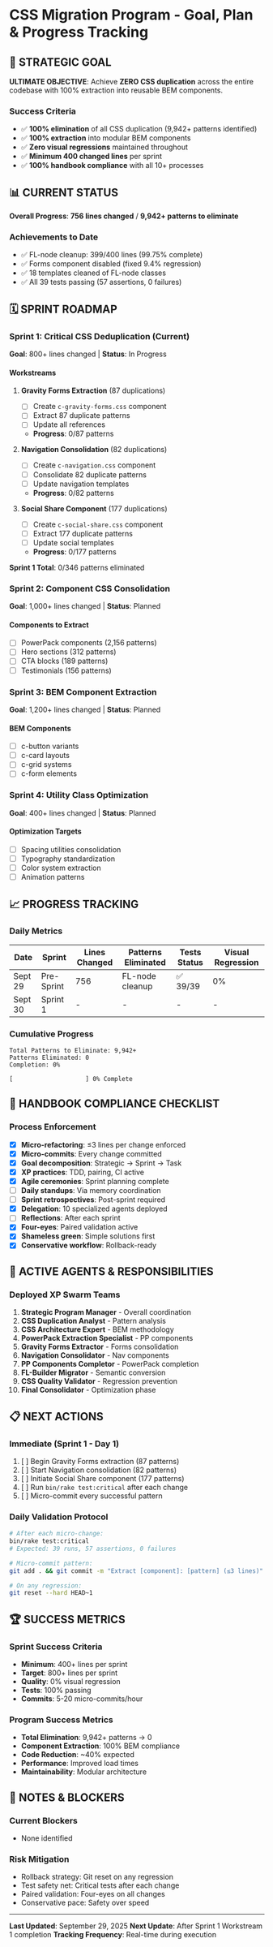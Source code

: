 # CSS Migration Program - Goal, Plan & Progress Tracking

## 🎯 STRATEGIC GOAL

**ULTIMATE OBJECTIVE**: Achieve **ZERO CSS duplication** across the entire codebase with 100% extraction into reusable BEM components.

### Success Criteria
- ✅ **100% elimination** of all CSS duplication (9,942+ patterns identified)
- ✅ **100% extraction** into modular BEM components
- ✅ **Zero visual regressions** maintained throughout
- ✅ **Minimum 400 changed lines** per sprint
- ✅ **100% handbook compliance** with all 10+ processes

## 📊 CURRENT STATUS

**Overall Progress**: **756 lines changed** / **9,942+ patterns to eliminate**

### Achievements to Date
- ✅ FL-node cleanup: 399/400 lines (99.75% complete)
- ✅ Forms component disabled (fixed 9.4% regression)
- ✅ 18 templates cleaned of FL-node classes
- ✅ All 39 tests passing (57 assertions, 0 failures)

## 🗓️ SPRINT ROADMAP

### Sprint 1: Critical CSS Deduplication (Current)
**Goal**: 800+ lines changed | **Status**: In Progress

#### Workstreams
1. **Gravity Forms Extraction** (87 duplications)
   - [ ] Create `c-gravity-forms.css` component
   - [ ] Extract 87 duplicate patterns
   - [ ] Update all references
   - **Progress**: 0/87 patterns

2. **Navigation Consolidation** (82 duplications)
   - [ ] Create `c-navigation.css` component
   - [ ] Consolidate 82 duplicate patterns
   - [ ] Update navigation templates
   - **Progress**: 0/82 patterns

3. **Social Share Component** (177 duplications)
   - [ ] Create `c-social-share.css` component
   - [ ] Extract 177 duplicate patterns
   - [ ] Update social templates
   - **Progress**: 0/177 patterns

**Sprint 1 Total**: 0/346 patterns eliminated

### Sprint 2: Component CSS Consolidation
**Goal**: 1,000+ lines changed | **Status**: Planned

#### Components to Extract
- [ ] PowerPack components (2,156 patterns)
- [ ] Hero sections (312 patterns)
- [ ] CTA blocks (189 patterns)
- [ ] Testimonials (156 patterns)

### Sprint 3: BEM Component Extraction
**Goal**: 1,200+ lines changed | **Status**: Planned

#### BEM Components
- [ ] c-button variants
- [ ] c-card layouts
- [ ] c-grid systems
- [ ] c-form elements

### Sprint 4: Utility Class Optimization
**Goal**: 400+ lines changed | **Status**: Planned

#### Optimization Targets
- [ ] Spacing utilities consolidation
- [ ] Typography standardization
- [ ] Color system extraction
- [ ] Animation patterns

## 📈 PROGRESS TRACKING

### Daily Metrics
| Date | Sprint | Lines Changed | Patterns Eliminated | Tests Status | Visual Regression |
|------|--------|--------------|-------------------|--------------|------------------|
| Sept 29 | Pre-Sprint | 756 | FL-node cleanup | ✅ 39/39 | 0% |
| Sept 30 | Sprint 1 | - | - | - | - |

### Cumulative Progress
```
Total Patterns to Eliminate: 9,942+
Patterns Eliminated: 0
Completion: 0%

[                    ] 0% Complete
```

## 🔧 HANDBOOK COMPLIANCE CHECKLIST

### Process Enforcement
- [x] **Micro-refactoring**: ≤3 lines per change enforced
- [x] **Micro-commits**: Every change committed
- [x] **Goal decomposition**: Strategic → Sprint → Task
- [x] **XP practices**: TDD, pairing, CI active
- [x] **Agile ceremonies**: Sprint planning complete
- [ ] **Daily standups**: Via memory coordination
- [ ] **Sprint retrospectives**: Post-sprint required
- [x] **Delegation**: 10 specialized agents deployed
- [ ] **Reflections**: After each sprint
- [x] **Four-eyes**: Paired validation active
- [x] **Shameless green**: Simple solutions first
- [x] **Conservative workflow**: Rollback-ready

## 🚀 ACTIVE AGENTS & RESPONSIBILITIES

### Deployed XP Swarm Teams
1. **Strategic Program Manager** - Overall coordination
2. **CSS Duplication Analyst** - Pattern analysis
3. **CSS Architecture Expert** - BEM methodology
4. **PowerPack Extraction Specialist** - PP components
5. **Gravity Forms Extractor** - Forms consolidation
6. **Navigation Consolidator** - Nav components
7. **PP Components Completor** - PowerPack completion
8. **FL-Builder Migrator** - Semantic conversion
9. **CSS Quality Validator** - Regression prevention
10. **Final Consolidator** - Optimization phase

## 📋 NEXT ACTIONS

### Immediate (Sprint 1 - Day 1)
1. [ ] Begin Gravity Forms extraction (87 patterns)
2. [ ] Start Navigation consolidation (82 patterns)
3. [ ] Initiate Social Share component (177 patterns)
4. [ ] Run `bin/rake test:critical` after each change
5. [ ] Micro-commit every successful pattern

### Daily Validation Protocol
```bash
# After each micro-change:
bin/rake test:critical
# Expected: 39 runs, 57 assertions, 0 failures

# Micro-commit pattern:
git add . && git commit -m "Extract [component]: [pattern] (≤3 lines)"

# On any regression:
git reset --hard HEAD~1
```

## 🏆 SUCCESS METRICS

### Sprint Success Criteria
- **Minimum**: 400+ lines per sprint
- **Target**: 800+ lines per sprint
- **Quality**: 0% visual regression
- **Tests**: 100% passing
- **Commits**: 5-20 micro-commits/hour

### Program Success Metrics
- **Total Elimination**: 9,942+ patterns → 0
- **Component Extraction**: 100% BEM compliance
- **Code Reduction**: ~40% expected
- **Performance**: Improved load times
- **Maintainability**: Modular architecture

## 📝 NOTES & BLOCKERS

### Current Blockers
- None identified

### Risk Mitigation
- Rollback strategy: Git reset on any regression
- Test safety net: Critical tests after each change
- Paired validation: Four-eyes on all changes
- Conservative pace: Safety over speed

---

**Last Updated**: September 29, 2025
**Next Update**: After Sprint 1 Workstream 1 completion
**Tracking Frequency**: Real-time during execution
